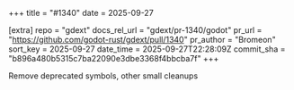 +++
title = "#1340"
date = 2025-09-27

[extra]
repo = "gdext"
docs_rel_url = "gdext/pr-1340/godot"
pr_url = "https://github.com/godot-rust/gdext/pull/1340"
pr_author = "Bromeon"
sort_key = 2025-09-27
date_time = 2025-09-27T22:28:09Z
commit_sha = "b896a480b5315c7ba22090e3dbe3368f4bbcba7f"
+++

Remove deprecated symbols, other small cleanups
